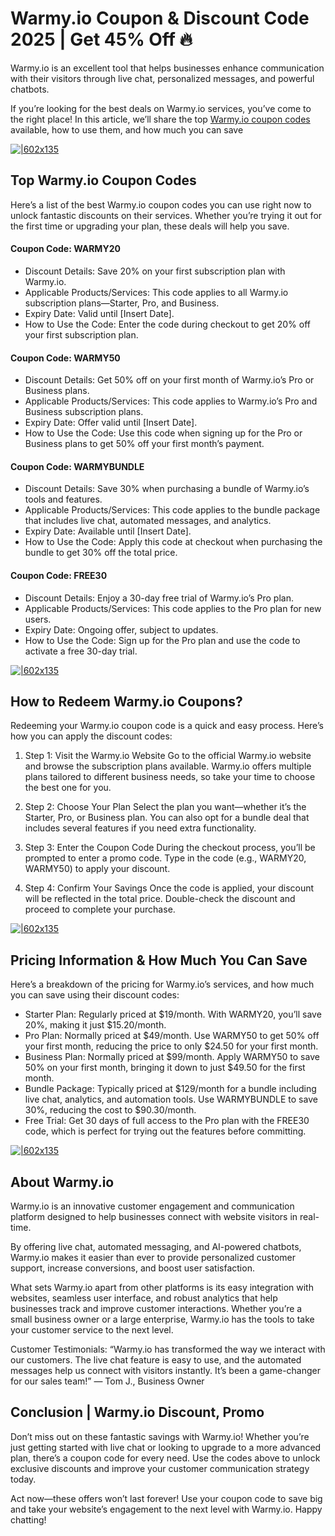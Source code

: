 # Warmy.io Coupon & Discount Code 2025 | Get 45% Off 🔥

Warmy.io is an excellent tool that helps businesses enhance communication with their visitors through live chat, personalized messages, and powerful chatbots.

If you’re looking for the best deals on Warmy.io services, you’ve come to the right place! In this article, we’ll share the top [Warmy.io coupon codes](https://www.warmy.io/pricing?fpr=shadow) available, how to use them, and how much you can save

[![|602x135](https://lh7-rt.googleusercontent.com/docsz/AD_4nXcx63sv1sArTWBdXuya5vEX7h7Etpnc8pXpkRP9ua-LUv0uU6IIoJkMynCDcn-ivvB9PcK0ISVlB9Waxbd-cUHtScQmLJIQB36_-9Zhv3mHMAodToHvoMKl1hITh1-qKGNtNDah?key=wkProDXggMdZLKyayUtupF1x)](https://www.warmy.io/pricing?fpr=shadow)

## Top Warmy.io Coupon Codes

Here’s a list of the best Warmy.io coupon codes you can use right now to unlock fantastic discounts on their services. Whether you’re trying it out for the first time or upgrading your plan, these deals will help you save.

#### Coupon Code: WARMY20

* Discount Details: Save 20% on your first subscription plan with Warmy.io.
* Applicable Products/Services: This code applies to all Warmy.io subscription plans—Starter, Pro, and Business.
* Expiry Date: Valid until [Insert Date].
* How to Use the Code: Enter the code during checkout to get 20% off your first subscription plan.

#### Coupon Code: WARMY50

* Discount Details: Get 50% off on your first month of Warmy.io’s Pro or Business plans.
* Applicable Products/Services: This code applies to Warmy.io’s Pro and Business subscription plans.
* Expiry Date: Offer valid until [Insert Date].
* How to Use the Code: Use this code when signing up for the Pro or Business plans to get 50% off your first month’s payment.

#### Coupon Code: WARMYBUNDLE

* Discount Details: Save 30% when purchasing a bundle of Warmy.io’s tools and features.
* Applicable Products/Services: This code applies to the bundle package that includes live chat, automated messages, and analytics.
* Expiry Date: Available until [Insert Date].
* How to Use the Code: Apply this code at checkout when purchasing the bundle to get 30% off the total price.

#### Coupon Code: FREE30

* Discount Details: Enjoy a 30-day free trial of Warmy.io’s Pro plan.
* Applicable Products/Services: This code applies to the Pro plan for new users.
* Expiry Date: Ongoing offer, subject to updates.
* How to Use the Code: Sign up for the Pro plan and use the code to activate a free 30-day trial.

[![|602x135](https://lh7-rt.googleusercontent.com/docsz/AD_4nXcx63sv1sArTWBdXuya5vEX7h7Etpnc8pXpkRP9ua-LUv0uU6IIoJkMynCDcn-ivvB9PcK0ISVlB9Waxbd-cUHtScQmLJIQB36_-9Zhv3mHMAodToHvoMKl1hITh1-qKGNtNDah?key=wkProDXggMdZLKyayUtupF1x)](https://www.warmy.io/pricing?fpr=shadow)

## How to Redeem Warmy.io Coupons?

Redeeming your Warmy.io coupon code is a quick and easy process. Here’s how you can apply the discount codes:

1. Step 1: Visit the Warmy.io Website
Go to the official Warmy.io website and browse the subscription plans available. Warmy.io offers multiple plans tailored to different business needs, so take your time to choose the best one for you.

2. Step 2: Choose Your Plan
Select the plan you want—whether it’s the Starter, Pro, or Business plan. You can also opt for a bundle deal that includes several features if you need extra functionality.

3. Step 3: Enter the Coupon Code
During the checkout process, you’ll be prompted to enter a promo code. Type in the code (e.g., WARMY20, WARMY50) to apply your discount.

4. Step 4: Confirm Your Savings
Once the code is applied, your discount will be reflected in the total price. Double-check the discount and proceed to complete your purchase.

[![|602x135](https://lh7-rt.googleusercontent.com/docsz/AD_4nXcx63sv1sArTWBdXuya5vEX7h7Etpnc8pXpkRP9ua-LUv0uU6IIoJkMynCDcn-ivvB9PcK0ISVlB9Waxbd-cUHtScQmLJIQB36_-9Zhv3mHMAodToHvoMKl1hITh1-qKGNtNDah?key=wkProDXggMdZLKyayUtupF1x)](https://www.warmy.io/pricing?fpr=shadow)

## Pricing Information & How Much You Can Save

Here’s a breakdown of the pricing for Warmy.io’s services, and how much you can save using their discount codes:

* Starter Plan: Regularly priced at $19/month. With WARMY20, you’ll save 20%, making it just $15.20/month.
* Pro Plan: Normally priced at $49/month. Use WARMY50 to get 50% off your first month, reducing the price to only $24.50 for your first month.
* Business Plan: Normally priced at $99/month. Apply WARMY50 to save 50% on your first month, bringing it down to just $49.50 for the first month.
* Bundle Package: Typically priced at $129/month for a bundle including live chat, analytics, and automation tools. Use WARMYBUNDLE to save 30%, reducing the cost to $90.30/month.
* Free Trial: Get 30 days of full access to the Pro plan with the FREE30 code, which is perfect for trying out the features before committing.

[![|602x135](https://lh7-rt.googleusercontent.com/docsz/AD_4nXcx63sv1sArTWBdXuya5vEX7h7Etpnc8pXpkRP9ua-LUv0uU6IIoJkMynCDcn-ivvB9PcK0ISVlB9Waxbd-cUHtScQmLJIQB36_-9Zhv3mHMAodToHvoMKl1hITh1-qKGNtNDah?key=wkProDXggMdZLKyayUtupF1x)](https://www.warmy.io/pricing?fpr=shadow)

## About Warmy.io

Warmy.io is an innovative customer engagement and communication platform designed to help businesses connect with website visitors in real-time.

By offering live chat, automated messaging, and AI-powered chatbots, Warmy.io makes it easier than ever to provide personalized customer support, increase conversions, and boost user satisfaction.

What sets Warmy.io apart from other platforms is its easy integration with websites, seamless user interface, and robust analytics that help businesses track and improve customer interactions. Whether you’re a small business owner or a large enterprise, Warmy.io has the tools to take your customer service to the next level.

Customer Testimonials:
“Warmy.io has transformed the way we interact with our customers. The live chat feature is easy to use, and the automated messages help us connect with visitors instantly. It’s been a game-changer for our sales team!” — Tom J., Business Owner

## Conclusion | Warmy.io Discount, Promo

Don’t miss out on these fantastic savings with Warmy.io! Whether you’re just getting started with live chat or looking to upgrade to a more advanced plan, there’s a coupon code for every need. Use the codes above to unlock exclusive discounts and improve your customer communication strategy today.

Act now—these offers won’t last forever! Use your coupon code to save big and take your website’s engagement to the next level with Warmy.io. Happy chatting!
